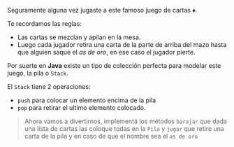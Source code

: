 Seguramente alguna vez jugaste a este famoso juego de cartas :diamonds:.

Te recordamos las reglas:

* Las cartas se mezclan y apilan en la mesa.
* Luego cada jugador retira una carta de la parte de arriba del mazo hasta que alguien saque el _as de oro_, en ese caso el jugador pierte.

Por suerte en **Java** existe un tipo de colección perfecta para modelar este juego, la pila o `Stack`.

El `Stack` tiene 2 operaciones:

* `push` para colocar un elemento encima de la pila
* `pop` para retirar el ultimo elemento colocado.

> Ahora vamos a divertirnos, implementá los métodos `barajar` que dada una lista de cartas las coloque todas en la `Pila` y `jugar` que retire una carta de la pila y en caso de que el nombre sea el `as de oro`
